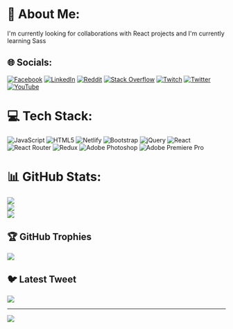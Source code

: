 # 💫 About Me:
I'm currently looking for collaborations with React projects and I'm currently learning Sass


## 🌐 Socials:
[![Facebook](https://img.shields.io/badge/Facebook-%231877F2.svg?logo=Facebook&logoColor=white)](https://facebook.com/anton.kim.10420/) [![LinkedIn](https://img.shields.io/badge/LinkedIn-%230077B5.svg?logo=linkedin&logoColor=white)](https://linkedin.com/in/antons-kims-781889177/) [![Reddit](https://img.shields.io/badge/Reddit-%23FF4500.svg?logo=Reddit&logoColor=white)](https://reddit.com/user/GKiant) [![Stack Overflow](https://img.shields.io/badge/-Stackoverflow-FE7A16?logo=stack-overflow&logoColor=white)](https://stackoverflow.com/users/18504307) [![Twitch](https://img.shields.io/badge/Twitch-%239146FF.svg?logo=Twitch&logoColor=white)](https://twitch.tv/gkiant) [![Twitter](https://img.shields.io/badge/Twitter-%231DA1F2.svg?logo=Twitter&logoColor=white)](https://twitter.com/g_kiant) [![YouTube](https://img.shields.io/badge/YouTube-%23FF0000.svg?logo=YouTube&logoColor=white)](https://youtube.com/@UCkuL1IgdrUoTn892dRbPe_A) 

# 💻 Tech Stack:
![JavaScript](https://img.shields.io/badge/javascript-%23323330.svg?style=flat&logo=javascript&logoColor=%23F7DF1E) ![HTML5](https://img.shields.io/badge/html5-%23E34F26.svg?style=flat&logo=html5&logoColor=white) ![Netlify](https://img.shields.io/badge/netlify-%23000000.svg?style=flat&logo=netlify&logoColor=#00C7B7) ![Bootstrap](https://img.shields.io/badge/bootstrap-%23563D7C.svg?style=flat&logo=bootstrap&logoColor=white) ![jQuery](https://img.shields.io/badge/jquery-%230769AD.svg?style=flat&logo=jquery&logoColor=white) ![React](https://img.shields.io/badge/react-%2320232a.svg?style=flat&logo=react&logoColor=%2361DAFB) ![React Router](https://img.shields.io/badge/React_Router-CA4245?style=flat&logo=react-router&logoColor=white) ![Redux](https://img.shields.io/badge/redux-%23593d88.svg?style=flat&logo=redux&logoColor=white) ![Adobe Photoshop](https://img.shields.io/badge/adobephotoshop-%2331A8FF.svg?style=flat&logo=adobephotoshop&logoColor=white) ![Adobe Premiere Pro](https://img.shields.io/badge/Adobe%20Premiere%20Pro-9999FF.svg?style=flat&logo=Adobe%20Premiere%20Pro&logoColor=white)
# 📊 GitHub Stats:
![](https://github-readme-stats.vercel.app/api?username=GKiant&theme=tokyonight&hide_border=false&include_all_commits=false&count_private=false)<br/>
![](https://github-readme-streak-stats.herokuapp.com/?user=GKiant&theme=tokyonight&hide_border=false)<br/>
![](https://github-readme-stats.vercel.app/api/top-langs/?username=GKiant&theme=tokyonight&hide_border=false&include_all_commits=false&count_private=false&layout=compact)

## 🏆 GitHub Trophies
![](https://github-profile-trophy.vercel.app/?username=GKiant&theme=tokyonight&no-frame=false&no-bg=true&margin-w=4)

## 🐦 Latest Tweet
[![](https://gtce.itsvg.in/api?username=g_kiant)](https://github.com/VishwaGauravIn/github-twitter-card-embed)

---
[![](https://visitcount.itsvg.in/api?id=GKiant&icon=0&color=0)](https://visitcount.itsvg.in)

<!-- Proudly created with GPRM ( https://gprm.itsvg.in ) -->

